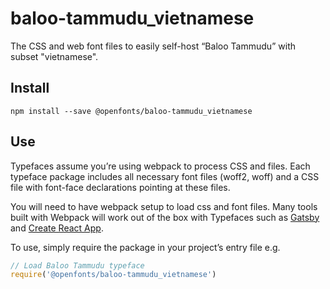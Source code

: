 
# baloo-tammudu_vietnamese

The CSS and web font files to easily self-host “Baloo Tammudu” with subset "vietnamese".

## Install

`npm install --save @openfonts/baloo-tammudu_vietnamese`

## Use

Typefaces assume you’re using webpack to process CSS and files. Each typeface
package includes all necessary font files (woff2, woff) and a CSS file with
font-face declarations pointing at these files.

You will need to have webpack setup to load css and font files. Many tools built
with Webpack will work out of the box with Typefaces such as [Gatsby](https://github.com/gatsbyjs/gatsby)
and [Create React App](https://github.com/facebookincubator/create-react-app).

To use, simply require the package in your project’s entry file e.g.

```javascript
// Load Baloo Tammudu typeface
require('@openfonts/baloo-tammudu_vietnamese')
```
